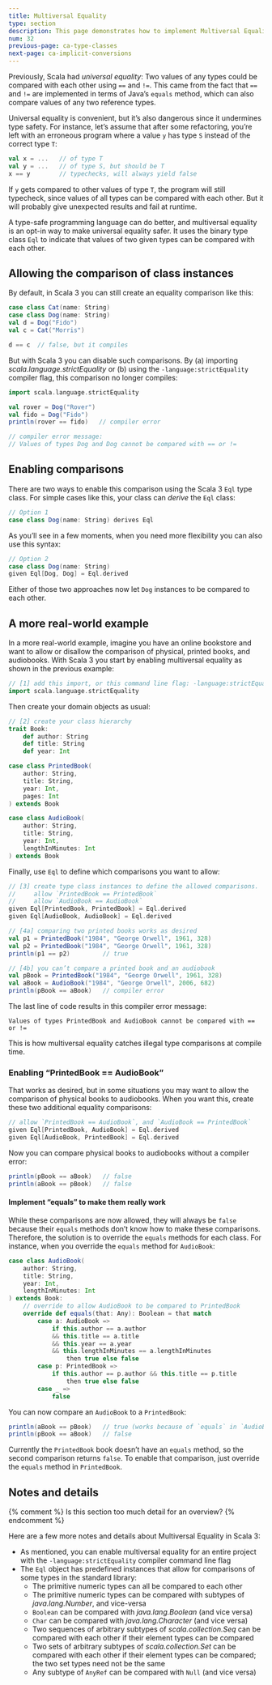 ```yaml
---
title: Multiversal Equality
type: section
description: This page demonstrates how to implement Multiversal Equality in Scala 3.
num: 32
previous-page: ca-type-classes
next-page: ca-implicit-conversions
---
```



Previously, Scala had *universal equality*: Two values of any types could be compared with each other using `==` and `!=`. This came from the fact that `==` and `!=` are implemented in terms of Java’s `equals` method, which can also compare values of any two reference types.

Universal equality is convenient, but it’s also dangerous since it undermines type safety. For instance, let’s assume that after some refactoring, you’re left with an erroneous program where a value `y` has type `S` instead of the correct type `T`:

```scala
val x = ...   // of type T
val y = ...   // of type S, but should be T
x == y        // typechecks, will always yield false
```

If `y` gets compared to other values of type `T`, the program will still typecheck, since values of all types can be compared with each other. But it will probably give unexpected results and fail at runtime.

A type-safe programming language can do better, and multiversal equality is an opt-in way to make universal equality safer. It uses the binary type class `Eql` to indicate that values of two given types can be compared with each other.


## Allowing the comparison of class instances

By default, in Scala 3 you can still create an equality comparison like this:

```scala
case class Cat(name: String)
case class Dog(name: String)
val d = Dog("Fido")
val c = Cat("Morris")

d == c  // false, but it compiles
```

But with Scala 3 you can disable such comparisons. By (a) importing *scala.language.strictEquality* or (b) using the `-language:strictEquality` compiler flag, this comparison no longer compiles:

```scala
import scala.language.strictEquality

val rover = Dog("Rover")
val fido = Dog("Fido")
println(rover == fido)   // compiler error

// compiler error message:
// Values of types Dog and Dog cannot be compared with == or !=
````


## Enabling comparisons

There are two ways to enable this comparison using the Scala 3 `Eql` type class. For simple cases like this, your class can *derive* the `Eql` class:

```scala
// Option 1
case class Dog(name: String) derives Eql
```

As you’ll see in a few moments, when you need more flexibility you can also use this syntax:

```scala
// Option 2
case class Dog(name: String)
given Eql[Dog, Dog] = Eql.derived
```

Either of those two approaches now let `Dog` instances to be compared to each other.


## A more real-world example

In a more real-world example, imagine you have an online bookstore and want to allow or disallow the comparison of physical, printed books, and audiobooks. With Scala 3 you start by enabling multiversal equality as shown in the previous example:

```scala
// [1] add this import, or this command line flag: -language:strictEquality
import scala.language.strictEquality
```

Then create your domain objects as usual:

```scala
// [2] create your class hierarchy
trait Book:
    def author: String
    def title: String
    def year: Int

case class PrintedBook(
    author: String, 
    title: String, 
    year: Int,
    pages: Int
) extends Book

case class AudioBook(
    author: String, 
    title: String, 
    year: Int,
    lengthInMinutes: Int
) extends Book
```

Finally, use `Eql` to define which comparisons you want to allow:

```scala
// [3] create type class instances to define the allowed comparisons.
//     allow `PrintedBook == PrintedBook`
//     allow `AudioBook == AudioBook`
given Eql[PrintedBook, PrintedBook] = Eql.derived
given Eql[AudioBook, AudioBook] = Eql.derived

// [4a] comparing two printed books works as desired
val p1 = PrintedBook("1984", "George Orwell", 1961, 328)
val p2 = PrintedBook("1984", "George Orwell", 1961, 328)
println(p1 == p2)         // true

// [4b] you can’t compare a printed book and an audiobook
val pBook = PrintedBook("1984", "George Orwell", 1961, 328)
val aBook = AudioBook("1984", "George Orwell", 2006, 682)
println(pBook == aBook)   // compiler error
```

The last line of code results in this compiler error message:

````
Values of types PrintedBook and AudioBook cannot be compared with == or !=
````

This is how multiversal equality catches illegal type comparisons at compile time.


### Enabling “PrintedBook == AudioBook”

That works as desired, but in some situations you may want to allow the comparison of physical books to audiobooks. When you want this, create these two additional equality comparisons:

```scala
// allow `PrintedBook == AudioBook`, and `AudioBook == PrintedBook`
given Eql[PrintedBook, AudioBook] = Eql.derived
given Eql[AudioBook, PrintedBook] = Eql.derived
```

Now you can compare physical books to audiobooks without a compiler error:

```scala
println(pBook == aBook)   // false
println(aBook == pBook)   // false
```

#### Implement “equals” to make them really work

While these comparisons are now allowed, they will always be `false` because their `equals` methods don’t know how to make these comparisons. Therefore, the solution is to override the `equals` methods for each class. For instance, when you override the `equals` method for `AudioBook`:

```scala
case class AudioBook(
    author: String, 
    title: String, 
    year: Int,
    lengthInMinutes: Int
) extends Book:
    // override to allow AudioBook to be compared to PrintedBook
    override def equals(that: Any): Boolean = that match
        case a: AudioBook =>
            if this.author == a.author
            && this.title == a.title
            && this.year == a.year
            && this.lengthInMinutes == a.lengthInMinutes
                then true else false
        case p: PrintedBook =>
            if this.author == p.author && this.title == p.title
                then true else false
        case _ =>
            false
```

You can now compare an `AudioBook` to a `PrintedBook`:

```scala
println(aBook == pBook)   // true (works because of `equals` in `AudioBook`)
println(pBook == aBook)   // false
```

Currently the `PrintedBook` book doesn’t have an `equals` method, so the second comparison returns `false`. To enable that comparison, just override the `equals` method in `PrintedBook`.


## Notes and details

{% comment %}
Is this section too much detail for an overview?
{% endcomment %}


Here are a few more notes and details about Multiversal Equality in Scala 3:

- As mentioned, you can enable multiversal equality for an entire project with the `-language:strictEquality` compiler command line flag
- The `Eql` object has predefined instances that allow for comparisons of some types in the standard library:
  - The primitive numeric types can all be compared to each other
  - The primitive numeric types can be compared with subtypes of _java.lang.Number_, and vice-versa
  - `Boolean` can be compared with _java.lang.Boolean_ (and vice versa)
  - `Char` can be compared with _java.lang.Character_ (and vice versa)
  - Two sequences of arbitrary subtypes of _scala.collection.Seq_ can be compared with each other if their element types can be compared
  - Two sets of arbitrary subtypes of _scala.collection.Set_ can be compared with each other if their element types can be compared; the two set types need not be the same
  - Any subtype of `AnyRef` can be compared with `Null` (and vice versa)



